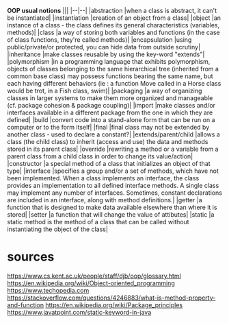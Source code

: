 
**OOP usual notions**
|||
|--|--|
|abstraction    		|when a class is abstract, it can't be instantiated|
|instantiation  		|creation of an object from a class|
|object 				|an instance of a class - the class defines its general characteristics	(variables, methods)|
|class					|a way of storing both variables and functions (in the case of class functions, they're called methods)|
|encapsulation  		|using public/private/or protected, you can hide data from outside scrutiny|
|inheritance   			|make classes reusable by using the key-word "extends"|
|polymorphism  		 	|in a programming language that exhibits polymorphism, objects of classes belonging to the same hierarchical tree (inherited from a common base class) may possess functions bearing the same name, but each having different behaviors (ie : a function Move called in a Horse class would be trot, in a Fish class, swim)|
|packaging				|a way of organizing classes in larger systems to make them more organized and manageable (cf. package cohesion & package coupling)|
|import     		    |make classes and/or interfaces available in a different package from the one in which they are defined|
|build					|convert code into a stand-alone form that can be run on a computer or to the form itself|
|final		 		    |final class may not be extended by another class - used to declare a constant?|
|extends/parent/child	|allows a class (the child class) to inherit (access and use) the data and methods stored in its parent class|
|override				|rewriting a method or a variable from a parent class from a child class in order to change its value/action|
|constructor			|a special method of a class that initializes an object of that type|
|interface				|specifies a group and/or a set of methods, which have not been implemented. When a class implements an interface, the class provides an implementation to all defined interface methods. A single class may implement any number of interfaces. Sometimes, constant declarations are included in an interface, along with method definitions.|
|getter					|a function that is designed to make data available elsewhere than where it is stored|
|setter					|a function that will change the value of attibutes|
|static 				|a static method is the method of a class that can be called without instantiating the object of the class|

sources 
=======
https://www.cs.kent.ac.uk/people/staff/djb/oop/glossary.html
https://en.wikipedia.org/wiki/Object-oriented_programming
https://www.techopedia.com
https://stackoverflow.com/questions/4246883/what-is-method-property-and-function
https://en.wikipedia.org/wiki/Package_principles
https://www.javatpoint.com/static-keyword-in-java